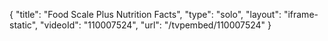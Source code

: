 {
    "title": "Food Scale Plus Nutrition Facts",
    "type": "solo",
    "layout": "iframe-static",
    "videoId": "110007524",
    "url": "\/tvpembed\/110007524"
}